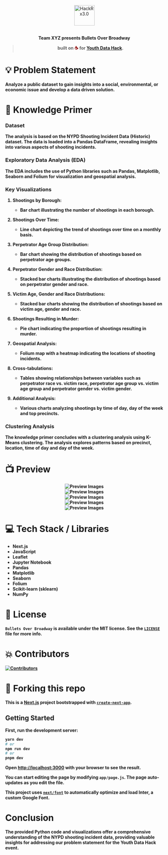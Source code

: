 <div align="center">
  <img alt="HackRx3.0" src="docs/ydh.png" height="65" />
</div>

<br>
<p align="center">
<b>Team XYZ presents Bullets Over Broadway
<br>
</p>
<blockquote align="center"> 
  built on <span style="color: #8b0000;">☕</span> for <a href="https://youth-data-hack.devpost.com/">Youth Data Hack</a>.

</blockquote>

# 💡 Problem Statement

Analyze a public dataset to gain insights into a social, environmental, or economic issue and develop a data driven solution.

# 🧠 Knowledge Primer

### Dataset
The analysis is based on the NYPD Shooting Incident Data (Historic) dataset. The data is loaded into a Pandas DataFrame, revealing insights into various aspects of shooting incidents.

### Exploratory Data Analysis (EDA)
The EDA includes the use of Python libraries such as Pandas, Matplotlib, Seaborn and Folium for visualization and geospatial analysis.

### Key Visualizations
1. **Shootings by Borough:**
   - Bar chart illustrating the number of shootings in each borough.

2. **Shootings Over Time:**
   - Line chart depicting the trend of shootings over time on a monthly basis.

3. **Perpetrator Age Group Distribution:**
   - Bar chart showing the distribution of shootings based on perpetrator age groups.

4. **Perpetrator Gender and Race Distribution:**
   - Stacked bar charts illustrating the distribution of shootings based on perpetrator gender and race.

5. **Victim Age, Gender and Race Distributions:**
   - Stacked bar charts showing the distribution of shootings based on victim age, gender and race.

6. **Shootings Resulting in Murder:**
   - Pie chart indicating the proportion of shootings resulting in murder.

7. **Geospatial Analysis:**
   - Folium map with a heatmap indicating the locations of shooting incidents.

8. **Cross-tabulations:**
   - Tables showing relationships between variables such as perpetrator race vs. victim race, perpetrator age group vs. victim age group and perpetrator gender vs. victim gender.

9. **Additional Analysis:**
   - Various charts analyzing shootings by time of day, day of the week and top precincts.

### Clustering Analysis
The knowledge primer concludes with a clustering analysis using K-Means clustering. The analysis explores patterns based on precinct, location, time of day and day of the week.

# 📺 Preview

<div align="center">
  <img alt="Preview Images" src="docs/preview1.png" />
</div>
<div align="center">
  <img alt="Preview Images" src="docs/preview2.png" />
</div>
<div align="center">
  <img alt="Preview Images" src="docs/preview4.png" />
</div>
<div align="center">
  <img alt="Preview Images" src="docs/preview3.png" />
</div>
<div align="center">
  <img alt="Preview Images" src="docs/preview5.png" />
</div>


# 💻 Tech Stack / Libraries

- Next.js
- JavaScript
- Leaflet
- Jupyter Notebook
- Pandas
- Matplotlib
- Seaborn
- Folium
- Scikit-learn (sklearn)
- NumPy

# 📜 License

`Bullets Over Broadway` is available under the MIT license. See the [`LICENSE`](https://github.com/HackRx3/PS1_NudgeFudge/blob/main/LICENSE) file for more info.

# 💥 Contributors

<a href="https://github.com/GyaneshSamanta/Youth-Data-Hack/graphs/contributors">
<img src="https://contrib.rocks/image?repo=GyaneshSamanta/Youth-Data-Hack" alt="Contributors">
</a>
                                                                                  
# 🚨 Forking this repo

This is a [Next.js](https://nextjs.org/) project bootstrapped with [`create-next-app`](https://github.com/vercel/next.js/tree/canary/packages/create-next-app).

## Getting Started

First, run the development server:

```bash
yarn dev
# or
npm run dev
# or
pnpm dev
```

Open [http://localhost:3000](http://localhost:3000) with your browser to see the result.

You can start editing the page by modifying `app/page.js`. The page auto-updates as you edit the file.

This project uses [`next/font`](https://nextjs.org/docs/basic-features/font-optimization) to automatically optimize and load Inter, a custom Google Font.

# Conclusion
The provided Python code and visualizations offer a comprehensive understanding of the NYPD shooting incident data, providing valuable insights for addressing our problem statement for the Youth Data Hack event.